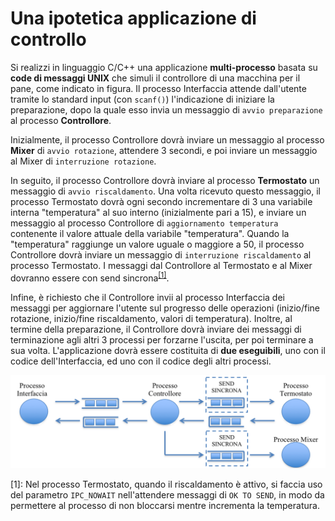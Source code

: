 Una ipotetica applicazione di controllo
=======================================

Si realizzi in linguaggio C/C++ una applicazione **multi-processo**
basata su **code di messaggi UNIX** che simuli il controllore di una
macchina per il pane, come indicato in figura. Il processo Interfaccia
attende dall'utente tramite lo standard input (con `scanf()`)
l'indicazione di iniziare la preparazione, dopo la quale esso invia un
messaggio di `avvio preparazione` al processo **Controllore**.

Inizialmente, il processo Controllore dovrà inviare un messaggio al
processo **Mixer** di `avvio rotazione`, attendere 3 secondi, e poi
inviare un messaggio al Mixer di `interruzione rotazione`.

In seguito, il processo Controllore dovrà inviare al processo
**Termostato** un messaggio di `avvio riscaldamento`. Una volta ricevuto
questo messaggio, il processo Termostato dovrà ogni secondo incrementare
di 3 una variabile interna "temperatura" al suo interno (inizialmente
pari a 15), e inviare un messaggio al processo Controllore di
`aggiornamento temperatura` contenente il valore attuale della variabile
"temperatura". Quando la "temperatura" raggiunge un valore uguale o
maggiore a 50, il processo Controllore dovrà inviare un messaggio di
`interruzione riscaldamento` al processo Termostato. I messaggi dal
Controllore al Termostato e al Mixer dovranno essere con send
sincrona<sup>[\[1\]](#footnote1)</sup>.

Infine, è richiesto che il Controllore invii al processo Interfaccia dei
messaggi per aggiornare l'utente sul progresso delle operazioni
(inizio/fine rotazione, inizio/fine riscaldamento, valori di
temperatura). Inoltre, al termine della preparazione, il Controllore
dovrà inviare dei messaggi di terminazione agli altri 3 processi per
forzarne l'uscita, per poi terminare a sua volta. L'applicazione dovrà
essere costituita di **due eseguibili**, uno con il codice
dell'Interfaccia, ed uno con il codice degli altri processi.

![image](/images/ambiente_locale/code_messaggi/una_ipotetica_applicazione_di_controllo.png)

<a name="footnote1">[1]</a>: Nel processo Termostato, quando il riscaldamento è attivo, si
    faccia uso del parametro `IPC_NOWAIT` nell'attendere messaggi di
    `OK TO SEND`, in modo da permettere al processo di non bloccarsi
    mentre incrementa la temperatura.

